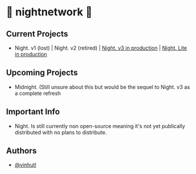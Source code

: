 
# 💫 nightnetwork 🌙




## Current Projects

 - Night. v1 (lost) | Night. v2 (retired) | [Night. v3 in production](https://usenight.vercel.app) | [Night. Lite in production](https://night-lite.vercel.app)

## Upcoming Projects

 - Midnight. (Still unsure about this but would be the sequel to Night. v3 as a complete refresh

## Important Info

 - Night. Is still currently non open-source meaning it's not yet publically distributed with no plans to distribute.

 
## Authors

- [@vinhutl](https://www.github.com/vinhutl)

